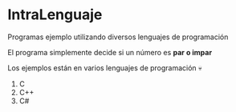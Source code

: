 # IntraLenguaje
Programas ejemplo utilizando diversos lenguajes de programación

El programa simplemente decide si un número es **par o impar**

Los ejemplos están en varios lenguajes de programación :skull:

1. C
2. C++
3. C#
